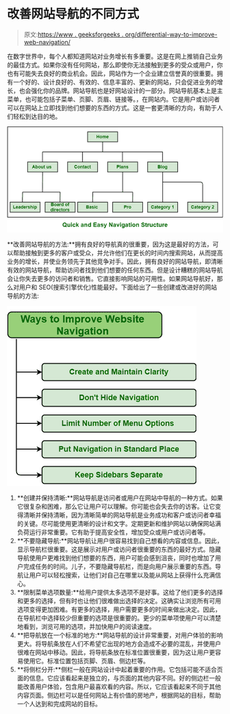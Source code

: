 # 改善网站导航的不同方式

> 原文:[https://www . geeksforgeeks . org/differential-way-to-improve-web-navigation/](https://www.geeksforgeeks.org/different-ways-to-improve-website-navigation/)

在数字世界中，每个人都知道网站对业务增长有多重要。这是在网上推销自己业务的最佳方式。如果你没有任何网站，那么即使你无法接触到更多的受众或用户，你也有可能失去良好的商业机会。因此，网站作为一个企业建立信誉真的很重要。拥有一个好的、设计良好的、有效的、信息丰富的、更新的网站，只会促进业务的增长，也会强化你的品牌。网站导航也是好网站设计的一部分。网站导航基本上是主菜单，也可能包括子菜单、页脚、页眉、链接等。，在网站内。它是用户或访问者可以在网站上立即找到他们想要的东西的方式。这是一套更清晰的方向，有助于人们轻松到达目的地。

![](img/9ebc62b639ceb321660e7e1886db846e.png)

**改善网站导航的方法:**拥有良好的导航真的很重要，因为这是最好的方法，可以帮助接触到更多的客户或受众，并允许他们在更长的时间内搜索网站，从而提高业务的增长，并使业务领先于其他竞争对手。因此，拥有良好的网站导航，即清晰有效的网站导航，帮助访问者找到他们想要的任何东西。但是设计糟糕的网站导航会让你失去更多的访问者和销售。它直接影响网站的可用性。如果网站导航好，那么对用户和 SEO(搜索引擎优化)性能最好。下面给出了一些创建或改进好的网站导航的方法:

![](img/1914295e14f0aa4fd14682ac5acdef04.png)

1.  **创建并保持清晰:**网站导航是访问者或用户在网站中导航的一种方式。如果它很复杂和困难，那么它让用户可以理解。你可能也会失去你的访客。让它变得清晰并保持清晰，因为清晰简单的网站导航是业务成功和客户或访问者幸福的关键。尽可能使用更清晰的设计和文字。定期更新和维护网站以确保网站满负荷运行非常重要。它有助于提高安全性，增加受众或用户或访问者等。
2.  **不要隐藏导航:**网站导航让用户很容易找到自己想看的内容或信息。因此，显示导航栏很重要。这是展示对用户或访问者很重要的东西的最好方式。隐藏导航使用户更难找到他们想要的东西，用户可能会感到沮丧，同时也增加了用户完成任务的时间。儿子，不要隐藏导航栏，而是向用户展示重要的东西。导航让用户可以轻松搜索，让他们对自己在哪里以及能从网站上获得什么充满信心。
3.  **限制菜单选项数量:**给用户提供太多选项不是好事。这给了他们更多的选择和更多的选择，但有时也让他们很难做出选择的决定。这确实让浏览所有可用选项变得更加困难。有更多的选择，用户需要更多的时间来做出决定。因此，在导航栏中选择较少但重要的选项是很重要的。更少的菜单项使用户可以清楚地看到，浏览可用的选项，并加快用户的阅读速度。
4.  **把导航放在一个标准的地方:**网站导航的设计非常重要，对用户体验的影响更大。将导航条放在人们不希望它出现的地方会造成不必要的混乱，并使用户很难在网站中移动。因此，将导航条放在标准位置很重要，因为这让用户更容易使用它。标准位置包括页脚、页眉、侧边栏等。
5.  **将侧栏分开:**侧栏一般在网站设计中起着重要的作用。它包括可能不适合页面的信息。它应该看起来是独立的，与页面的其他内容不同。好的侧边栏一般能改善用户体验，包含用户最喜欢看的内容。所以，它应该看起来不同于其他内容页面。侧边栏可以是任何网站上有价值的房地产，根据网站的目标，帮助一个人达到和完成网站的目标。